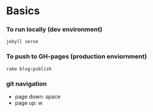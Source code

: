 # Basics

### To run locally (dev environment)

```
jekyll serve
```

### To push to GH-pages (production enviornment)

```
rake blog:publish
```


### git navigation

* page down: space
* page up: w 